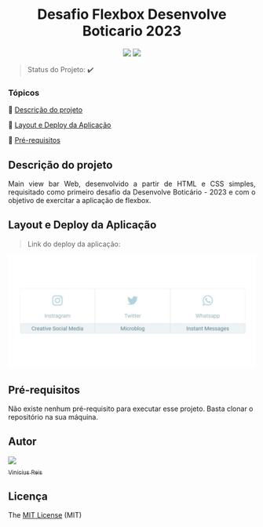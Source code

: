 <h1 align="center"> Desafio Flexbox Desenvolve Boticario 2023 </h1>
 
<p align="center">
  <img src="http://img.shields.io/static/v1?label=License&message=MIT&color=green&style=for-the-badge"/>
  <img src="http://img.shields.io/static/v1?label=STATUS&message=CONCLUIDO&color=GREEN&style=for-the-badge"/>
</p>

> Status do Projeto: :heavy_check_mark: 

### Tópicos 

:small_blue_diamond: [Descrição do projeto](#descrição-do-projeto)

:small_blue_diamond: [Layout e Deploy da Aplicação](#layout-e-deploy-da-aplicação)

:small_blue_diamond: [Pré-requisitos](#pré-requisitos)


## Descrição do projeto 

<p align="justify">
  Main view bar Web, desenvolvido a partir de HTML e CSS simples, requisitado como primeiro desafio da Desenvolve Boticário - 2023 e com o objetivo de exercitar a aplicação de flexbox.  
</p>

## Layout e Deploy da Aplicação

> Link do deploy da aplicação:

![](./img/print.png)

## Pré-requisitos

Não existe nenhum pré-requisito para executar esse projeto. Basta clonar o repositório na sua máquina.

## Autor

[<img src="https://avatars.githubusercontent.com/u/96124831?v=4" width=115><br><sub>Vinícius Reis</sub>](https://github.com/viniR15) 

## Licença 

The [MIT License]() (MIT)
